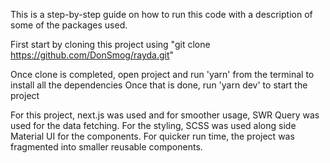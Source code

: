 This is a step-by-step guide on how to run this code with a description of some of the packages used.

First start by cloning this project using "git clone https://github.com/DonSmog/rayda.git"

Once clone is completed, open project and run 'yarn' from the terminal to install all the dependencies
Once that is done, run 'yarn dev' to start the project

For this project, next.js was used and for smoother usage, SWR Query was used for the data fetching.
For the styling, SCSS was used along side Material UI for the components.
For quicker run time, the project was fragmented into smaller reusable components.
